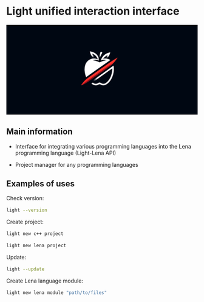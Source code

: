 # Light unified interaction interface

![Light logo](.github/images/light_logo_github.png)

## Main information

* Interface for integrating various programming languages into the Lena programming language (Light-Lena API)

* Project manager for any programming languages

## Examples of uses

Check version:

``` bash
light --version
```

Create project:

``` bash
light new c++ project
```

``` bash
light new lena project
```

Update:

``` bash
light --update
```

Create Lena language module:

``` bash
light new lena module "path/to/files"
```
